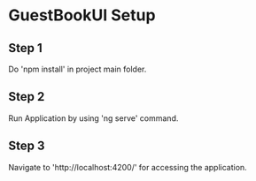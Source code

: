 # GuestBookUI Setup
  ## Step 1
  Do 'npm install' in project main folder.
  ## Step 2
  Run Application by using 'ng serve' command.
  ## Step 3
  Navigate to 'http://localhost:4200/' for accessing the application.

